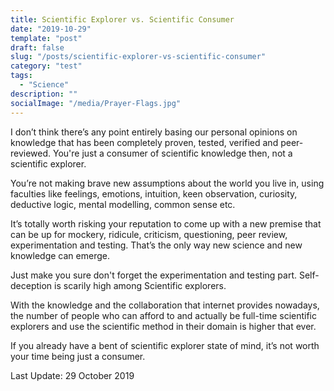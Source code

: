 ```yaml
---
title: Scientific Explorer vs. Scientific Consumer
date: "2019-10-29"
template: "post"
draft: false
slug: "/posts/scientific-explorer-vs-scientific-consumer"
category: "test"
tags:
  - "Science"
description: ""
socialImage: "/media/Prayer-Flags.jpg"
---
```


I don’t think there’s any point entirely basing our personal opinions on knowledge that has been completely proven, tested, verified and peer-reviewed. You're just a consumer of scientific knowledge then, not a scientific explorer.

You’re not making brave new assumptions about the world you live in, using faculties like feelings, emotions, intuition, keen observation, curiosity, deductive logic, mental modelling, common sense etc.

It’s totally worth risking your reputation to come up with a new premise that can be up for mockery, ridicule, criticism, questioning, peer review, experimentation and testing. That’s the only way new science and new knowledge can emerge.

Just make you sure don't forget the experimentation and testing part. Self-deception is scarily high among Scientific explorers.

With the knowledge and the collaboration that internet provides nowadays, the number of people who can afford to and actually be full-time scientific explorers and use the scientific method in their domain is higher that ever.


If you already have a bent of scientific explorer state of mind, it’s not worth your time being just a consumer.

Last Update: 29 October 2019
